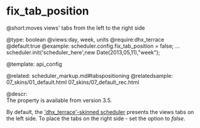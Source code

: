 fix_tab_position
=============

@short:moves views' tabs from the left to the right side
	

@type: boolean
@views:day, week, units
@require:dhx_terrace
@default:true
@example:
scheduler.config.fix_tab_position = false;
...
scheduler.init('scheduler_here',new Date(2013,05,11),"week");


@template:	api_config

@related:
	scheduler_markup.md#tabspositioning
@relatedsample:
	07_skins/01_default.html
	07_skins/07_default_rec.html
    
@descr:    
The property is available from version 3.5.    

By default, the ['dhx_terrace'-skinned scheduler](skins.md#dhxterraceskin) presents the views tabs on the left side. To place the tabs on the right side - set the option to *false*.

